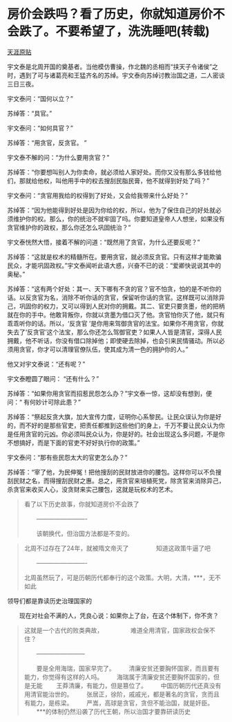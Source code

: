 # 房价会跌吗？看了历史，你就知道房价不会跌了。不要希望了，洗洗睡吧(转载)
[天涯原贴](http://bbs.tianya.cn/post-house-228968-1.shtml)

宇文泰是北周开国的奠基者。当他模仿曹操，作北魏的丞相而“挟天子令诸侯”之时，遇到了可与诸葛亮和王猛齐名的苏绰。宇文泰向苏绰讨教治国之道，二人密谈 三日三夜。

宇文泰问：“国何以立？”

苏绰答：“具官。”

宇文泰问：“如何具官？”

苏绰答：“用贪官，反贪官。 ”

宇文泰不解的问：“为什么要用贪官？”

苏绰答：“你要想叫别人为你卖命，就必须给人家好处。而你又没有那么多钱给他们，那就给他权，叫他用手中的权去搜刮民脂民膏，他不就得到好处了吗？”

宇文泰问：“贪官用我给的权得到了好处，又会给我带来什么好处？”

苏绰答：“因为他能得到好处是因为你给的权，所以，他为了保住自己的好处就必须维护你的权。那么，你的统治不就牢固了吗。你要知道皇帝人人想坐，如果没有贪官维护你的政权，那么你还怎么巩固统治？”

宇文泰恍然大悟，接着不解的问道：“既然用了贪官，为什么还要反呢？”

苏绰答：“这就是权术的精髓所在。要用贪官，就必须反贪官。只有这样才能欺骗民众，才能巩固政权。”宇文泰闻听此语大惑，兴奋不已的说：“爱卿快说说其中的奥秘。”

苏绰答：“这有两个好处：其一、天下哪有不贪的官？官不怕贪，怕的是不听你的话。以反贪官为名，消除不听你话的贪官，保留听你话的贪官。这样既可以消除异己，巩固你的权力，又可以得到人民对你的拥戴。其二、官吏只要贪墨，他的把柄就在你的手中。他敢背叛你，你就以贪墨为借口灭了他。贪官怕你灭了他，就只有乖乖听你的话。所以，‘反贪官 ’是你用来驾御贪官的法宝。如果你不用贪官，你就失去了‘反贪官’这个法宝，那么你还怎么驾御官吏？如果人人皆是清官，深得人民拥戴，他不听话，你没有借口除掉他；即使硬去除掉，也会引来民情骚动。所以必须用贪官，你才可以清理官僚队伍，使其成为清一色的拥护你的人。”

他又对宇文泰说：“还有呢？”

宇文泰瞪圆了眼问： “还有什么？”

苏绰答：“如果你用贪官而招惹民怨怎么办？”宇文泰一惊，这却没有想到，便问：“ 有何妙计可除此患？”

苏绰答：“祭起反贪大旗，加大宣传力度，证明你心系黎民。让民众误认为你是好的，而不好的是那些官吏，把责任都推到这些他们的身上，千万不要让民众认为你是任用贪官的元凶。你必须叫民众认为，你是好的。社会出现这么多问题，不是你不想搞好，而是下面的官吏不好好执行你的政策。”

宇文泰问：“那有些民怨太大的官吏怎么办？”

苏绰答：“宰了他，为民伸冤！把他搜刮的民财放进你的腰包。这样你可以不负搜刮民财之名，而得搜刮民财之惠。总之，用贪官来培植死党，除贪官来消除异己，杀贪官来收买人心，没贪财来实己腰包，这就是玩权术的艺术。


> 看了以下历史故事，你就知道房价不会跌了
>
>　　————————-
>
>　　该朝换代，但治国方法都是不变的。


> 北周不过存在了24年，就被隋文帝灭了
>　　
>　　知道这政策牛逼了吧
>
>　　————————-
> 
> 北周虽然玩了，可是历朝历代都奉行的这个政策。大明，大清，***，无不如此

领导们都是靠读历史治理国家的

　　现在对社会不满的人，凭良心说：如果你上了台，在这个体制下，你不贪？

> 这就是一个古代的败类典故，
>　　　　 难道全用清官，国家政权会保不住？
>
>　　————————
>
>　　要是全用海瑞，国家早完了。
>　　清廉安贫还要胸怀国家，而且要有能力，你觉得有这样的人吗。
>　　海瑞属于清廉安贫还要胸怀国家的，但是无能
>　　王莽清廉，有能力，但是篡位了。
>　　中国历朝历代还真没有用清官能治世的。
>　　张居正，徐阶，戚戚光，都是著名的贪官，贪而且有能力，是栋梁。
>　　严嵩，高球是贪官，贪但不能治国，就是奸臣。
>　　***的体制仍然沿袭了历代王朝，所以治国才要靠研读历史
